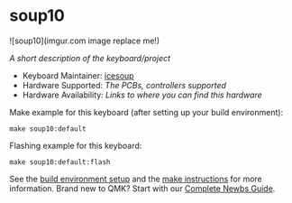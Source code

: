 # soup10

![soup10](imgur.com image replace me!)

*A short description of the keyboard/project*

* Keyboard Maintainer: [icesoup](https://github.com/Sadeeed)
* Hardware Supported: *The PCBs, controllers supported*
* Hardware Availability: *Links to where you can find this hardware*

Make example for this keyboard (after setting up your build environment):

    make soup10:default

Flashing example for this keyboard:

    make soup10:default:flash

See the [build environment setup](https://docs.qmk.fm/#/getting_started_build_tools) and the [make instructions](https://docs.qmk.fm/#/getting_started_make_guide) for more information. Brand new to QMK? Start with our [Complete Newbs Guide](https://docs.qmk.fm/#/newbs).

